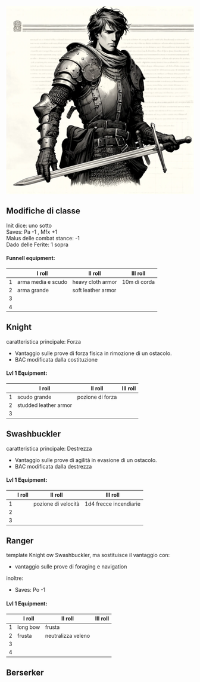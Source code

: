 ![Guerrieri](../../assets/img/fighter.webp)


## Modifiche di classe
Init dice: uno sotto  
Saves: Pa -1 , Mfx +1  
Malus delle combat stance: -1   
Dado delle Ferite: 1 sopra 

#### Funnell equipment: 
||I roll|II roll|III roll|
|---|---|---|---|
|1|arma media e scudo|heavy cloth armor|10m di corda|
|2|arma grande |soft leather armor||
|3||||
|4||||

## Knight

caratteristica principale: Forza 
- Vantaggio sulle prove di forza fisica in rimozione di un ostacolo.
- BAC modificata dalla costituzione 

#### Lvl 1 Equipment:
||I roll|II roll|III roll|
|---|---|---|---|
|1|scudo grande|pozione di forza||
|2|studded leather armor|||
|3||||

## Swashbuckler

caratteristica principale: Destrezza
- Vantaggio sulle prove di agilità in evasione di un ostacolo.
- BAC modificata dalla destrezza

  
#### Lvl 1 Equipment:
||I roll|II roll|III roll|
|---|---|---|---|
|1||pozione di velocità|1d4 frecce incendiarie|
|2||||
|3||||


## Ranger

template Knight ow Swashbuckler, ma sostituisce il vantaggio con:
- vantaggio sulle prove di foraging e navigation

inoltre:

- Saves: Po -1

  
#### Lvl 1 Equipment:
||I roll|II roll|III roll|
|---|---|---|---|
|1|long bow|frusta||
|2|frusta|neutralizza veleno||
|3||||
|4||||

## Berserker


